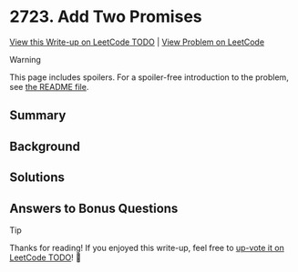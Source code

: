 # 2723. Add Two Promises

[View this Write-up on LeetCode TODO](https://leetcode.com/problems/add-two-promises/solutions/) | [View Problem on LeetCode](https://leetcode.com/problems/add-two-promises/)

> [!WARNING]  
> This page includes spoilers. For a spoiler-free introduction to the problem, see [the README file](README.md).

## Summary

## Background

## Solutions

## Answers to Bonus Questions

> [!TIP]  
> Thanks for reading! If you enjoyed this write-up, feel free to [up-vote it on LeetCode TODO](https://leetcode.com/problems/add-two-promises/solutions/)! 🙏
